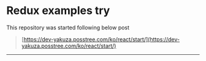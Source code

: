 # Redux examples try

This repository was started following below post
> [https://dev-yakuza.posstree.com/ko/react/start/](https://dev-yakuza.posstree.com/ko/react/start/)


---


